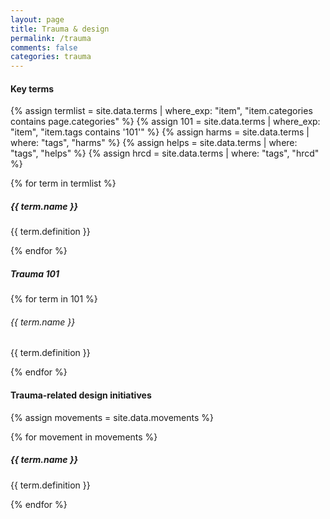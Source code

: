 ```yaml
---
layout: page
title: Trauma & design
permalink: /trauma
comments: false
categories: trauma
---
```


<div class="row justify-content-between">
<div class="col-md-8 pr-5">

<h4 id="terms">Key terms</h4>

{% assign termlist = site.data.terms | where_exp: "item", "item.categories contains page.categories" %}
{% assign 101 = site.data.terms | where_exp: "item", "item.tags contains '101'" %}
{% assign harms = site.data.terms | where: "tags", "harms" %}
{% assign helps = site.data.terms | where: "tags", "helps" %}
{% assign hrcd = site.data.terms | where: "tags", "hrcd" %}

{% for term in termlist %}

  <h5>{{ term.name }}</h5>
  <p>{{ term.definition }}</p>

{% endfor %}


<h5 id="101">Trauma 101</h5>

{% for term in 101 %}

  <h6>{{ term.name }}</h6>
  <p >{{ term.definition }}</p>

{% endfor %}


<h4 id="init">Trauma-related design initiatives</h4>

{% assign movements = site.data.movements %}

{% for movement in movements %}

  <h5 >{{ term.name }}</h5>
  <p >{{ term.definition }}</p>

{% endfor %}

</div>

</div>
